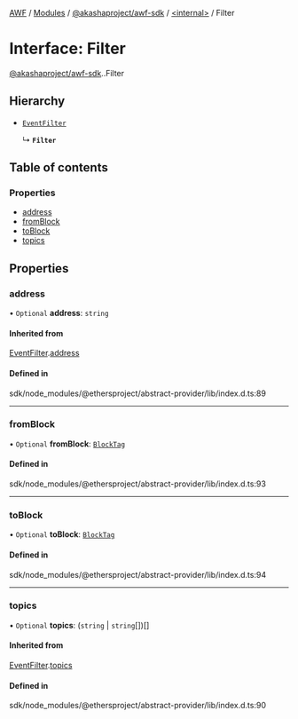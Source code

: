 [AWF](../README.md) / [Modules](../modules.md) / [@akashaproject/awf-sdk](../modules/akashaproject_awf_sdk.md) / [<internal\>](../modules/akashaproject_awf_sdk._internal_.md) / Filter

# Interface: Filter

[@akashaproject/awf-sdk](../modules/akashaproject_awf_sdk.md).[<internal>](../modules/akashaproject_awf_sdk._internal_.md).Filter

## Hierarchy

- [`EventFilter`](akashaproject_awf_sdk._internal_.EventFilter.md)

  ↳ **`Filter`**

## Table of contents

### Properties

- [address](akashaproject_awf_sdk._internal_.Filter.md#address)
- [fromBlock](akashaproject_awf_sdk._internal_.Filter.md#fromblock)
- [toBlock](akashaproject_awf_sdk._internal_.Filter.md#toblock)
- [topics](akashaproject_awf_sdk._internal_.Filter.md#topics)

## Properties

### address

• `Optional` **address**: `string`

#### Inherited from

[EventFilter](akashaproject_awf_sdk._internal_.EventFilter.md).[address](akashaproject_awf_sdk._internal_.EventFilter.md#address)

#### Defined in

sdk/node_modules/@ethersproject/abstract-provider/lib/index.d.ts:89

___

### fromBlock

• `Optional` **fromBlock**: [`BlockTag`](../modules/akashaproject_awf_sdk._internal_.md#blocktag)

#### Defined in

sdk/node_modules/@ethersproject/abstract-provider/lib/index.d.ts:93

___

### toBlock

• `Optional` **toBlock**: [`BlockTag`](../modules/akashaproject_awf_sdk._internal_.md#blocktag)

#### Defined in

sdk/node_modules/@ethersproject/abstract-provider/lib/index.d.ts:94

___

### topics

• `Optional` **topics**: (`string` \| `string`[])[]

#### Inherited from

[EventFilter](akashaproject_awf_sdk._internal_.EventFilter.md).[topics](akashaproject_awf_sdk._internal_.EventFilter.md#topics)

#### Defined in

sdk/node_modules/@ethersproject/abstract-provider/lib/index.d.ts:90
